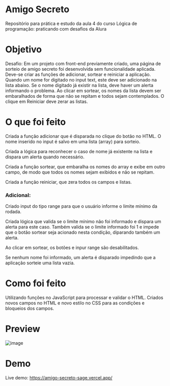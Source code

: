 # Amigo Secreto
Repositório para prática e estudo da aula 4 do curso Lógica de programação: praticando com desafios da Alura

# Objetivo
Desafio: Em um projeto com front-end previamente criado, uma página de sorteio de amigo secreto foi desenvolvida sem funcionalidade aplicada. Deve-se criar as funções de adicionar, sortear e reiniciar a aplicação. Quando um nome for digitado no input text, este deve ser adicionado na lista abaixo. Se o nome digitado já existir na lista, deve haver um alerta informando o problema. Ao clicar em sortear, os nomes da lista devem ser embaralhados de forma que não se repitam e todos sejam contemplados. O clique em Reiniciar deve zerar as listas.

# O que foi feito
Criada a função adicionar que é disparada no clique do botão no HTML. O nome inserido no input é salvo em uma lista (array) para sorteio.

Criada a lógica para reconhecer o caso de nome já existente na lista e dispara um alerta quando necessário.

Criada a função sortear, que embaralha os nomes do array e exibe em outro campo, de modo que todos os nomes sejam exibidos e não se repitam.

Criada a função reiniciar, que zera todos os campos e listas.

### Adicional:
Criado input do tipo range para que o usuário informe o limite mínimo da rodada.

Criada lógica que valida se o limite mínimo não foi informado e dispara um alerta para este caso. Também valida se o limite informado foi 1 e impede que o botão sortear seja acionado nesta condição, diparando também um alerta.

Ao clicar em sortear, os botões e inpur range são desabilitados.

Se nenhum nome foi informado, um alerta é disparado impedindo que a aplicação sorteie uma lista vazia.

# Como foi feito
Utilizando funções no JavaScript para processar e validar o HTML. Criados novos campos no HTML e novo estilo no CSS para as condições e bloqueios dos campos.

# Preview
![image](https://github.com/leeoreis/amigo-secreto/assets/128519062/4a4dc334-f9a2-4a35-9ffc-d289ab7b0817)

# Demo
Live demo: https://amigo-secreto-sage.vercel.app/
